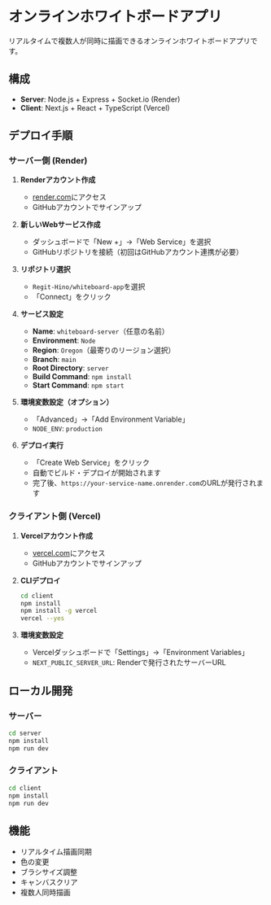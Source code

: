# オンラインホワイトボードアプリ

リアルタイムで複数人が同時に描画できるオンラインホワイトボードアプリです。

## 構成

- **Server**: Node.js + Express + Socket.io (Render)
- **Client**: Next.js + React + TypeScript (Vercel)

## デプロイ手順

### サーバー側 (Render)

1. **Renderアカウント作成**
   - [render.com](https://render.com)にアクセス
   - GitHubアカウントでサインアップ

2. **新しいWebサービス作成**
   - ダッシュボードで「New +」→「Web Service」を選択
   - GitHubリポジトリを接続（初回はGitHubアカウント連携が必要）

3. **リポジトリ選択**
   - `Regit-Hino/whiteboard-app`を選択
   - 「Connect」をクリック

4. **サービス設定**
   - **Name**: `whiteboard-server`（任意の名前）
   - **Environment**: `Node`
   - **Region**: `Oregon`（最寄りのリージョン選択）
   - **Branch**: `main`
   - **Root Directory**: `server`
   - **Build Command**: `npm install`
   - **Start Command**: `npm start`

5. **環境変数設定（オプション）**
   - 「Advanced」→「Add Environment Variable」
   - `NODE_ENV`: `production`

6. **デプロイ実行**
   - 「Create Web Service」をクリック
   - 自動でビルド・デプロイが開始されます
   - 完了後、`https://your-service-name.onrender.com`のURLが発行されます

### クライアント側 (Vercel)

1. **Vercelアカウント作成**
   - [vercel.com](https://vercel.com)にアクセス
   - GitHubアカウントでサインアップ

2. **CLIデプロイ**
   ```bash
   cd client
   npm install
   npm install -g vercel
   vercel --yes
   ```

3. **環境変数設定**
   - Vercelダッシュボードで「Settings」→「Environment Variables」
   - `NEXT_PUBLIC_SERVER_URL`: Renderで発行されたサーバーURL

## ローカル開発

### サーバー
```bash
cd server
npm install
npm run dev
```

### クライアント
```bash
cd client
npm install
npm run dev
```

## 機能

- リアルタイム描画同期
- 色の変更
- ブラシサイズ調整
- キャンバスクリア
- 複数人同時描画